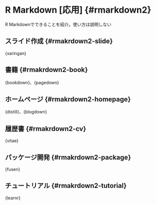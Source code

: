 # R Markdown [応用] {#rmarkdown2}



R Markdownでできることを紹介。使い方は説明しない

## スライド作成 {#rmakrdown2-slide}

{xaringan}

## 書籍 {#rmakrdown2-book}

{bookdown}、{pagedown}

## ホームページ {#rmakrdown2-homepage}

{distill}、{blogdown}

## 履歴書 {#rmakrdown2-cv}

{vitae}

## パッケージ開発 {#rmakrdown2-package}

{fusen}

## チュートリアル {#rmakrdown2-tutorial}

{learnr}
